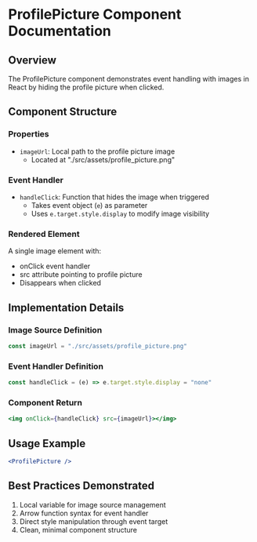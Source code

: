 # ProfilePicture Component Documentation

## Overview
The ProfilePicture component demonstrates event handling with images in React by hiding the profile picture when clicked.

## Component Structure

### Properties
- `imageUrl`: Local path to the profile picture image
  - Located at "./src/assets/profile_picture.png"

### Event Handler
- `handleClick`: Function that hides the image when triggered
  - Takes event object (`e`) as parameter
  - Uses `e.target.style.display` to modify image visibility

### Rendered Element
A single image element with:
- onClick event handler
- src attribute pointing to profile picture
- Disappears when clicked

## Implementation Details

### Image Source Definition
```jsx
const imageUrl = "./src/assets/profile_picture.png"
```

### Event Handler Definition
```jsx
const handleClick = (e) => e.target.style.display = "none"
```

### Component Return
```jsx
<img onClick={handleClick} src={imageUrl}></img>
```

## Usage Example
```jsx
<ProfilePicture />
```

## Best Practices Demonstrated
1. Local variable for image source management
2. Arrow function syntax for event handler
3. Direct style manipulation through event target
4. Clean, minimal component structure